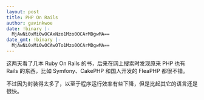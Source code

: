 ```yaml
---
layout: post
title: PHP On Rails
author: gavinkwoe
date: !binary |-
  MjAwNi0xMi0wOCAxNzo1Mzo0OCArMDgwMA==
date_gmt: !binary |-
  MjAwNi0xMi0wOCAwOTo1Mzo0OCArMDgwMA==
---
```

这两天看了几本 Ruby On Rails 的书，后来在网上搜索时发现原来 PHP 也有 Rails 的东西，比如 Symfony、CakePHP 和国人开发的 FleaPHP 都很不错。

不过因为封装得太多了，以至于程序运行效率有些下降，但是比起其它的语言还是很快。
